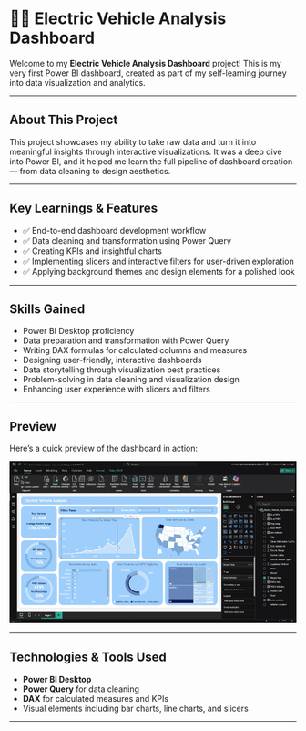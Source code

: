 # 🚗💫 Electric Vehicle Analysis Dashboard 

Welcome to my **Electric Vehicle Analysis Dashboard** project! This is my very first Power BI dashboard, created as part of my self-learning journey into data visualization and analytics.

---

## About This Project

This project showcases my ability to take raw data and turn it into meaningful insights through interactive visualizations. It was a deep dive into Power BI, and it helped me learn the full pipeline of dashboard creation — from data cleaning to design aesthetics.

---

## Key Learnings & Features

- ✅ End-to-end dashboard development workflow  
- ✅ Data cleaning and transformation using Power Query  
- ✅ Creating KPIs and insightful charts  
- ✅ Implementing slicers and interactive filters for user-driven exploration  
- ✅ Applying background themes and design elements for a polished look  

---

## Skills Gained

- Power BI Desktop proficiency  
- Data preparation and transformation with Power Query  
- Writing DAX formulas for calculated columns and measures  
- Designing user-friendly, interactive dashboards  
- Data storytelling through visualization best practices  
- Problem-solving in data cleaning and visualization design  
- Enhancing user experience with slicers and filters  

---

## Preview

Here’s a quick preview of the dashboard in action:

![Preview Video](previewVedio/electricVehicleanalysis.gif)  

---

## Technologies & Tools Used

- **Power BI Desktop**  
- **Power Query** for data cleaning  
- **DAX** for calculated measures and KPIs  
- Visual elements including bar charts, line charts, and slicers  

---

